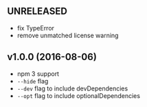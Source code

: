 ## UNRELEASED

- fix TypeError
- remove unmatched license warning

## v1.0.0 (2016-08-06)

- npm 3 support
- `--hide` flag
- `--dev` flag to include devDependencies
- `--opt` flag to include optionalDependencies
